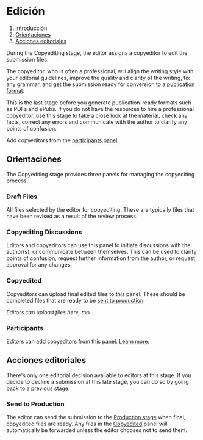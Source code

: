 # Edición

1. Introducción
2. [Orientaciones](copyediting.md#orientation)
3. [Acciones editoriales](copyediting.md#editorial-actions)

During the Copyediting stage, the editor assigns a copyeditor to edit the submission files.

The copyeditor, who is often a professional, will align the writing style with your editorial guidelines, improve the quality and clarity of the writing, fix any grammar, and get the submission ready for conversion to a [publication format](production.md).

This is the last stage before you generate publication-ready formats such as PDFs and ePubs. If you do not have the resources to hire a professional copyeditor, use this stage to take a close look at the material, check any facts, correct any errors and communicate with the author to clarify any points of confusion.

Add copyeditors from the [participants panel](../editorial-workflow.md#participants).

## <a name="orientation"></a>Orientaciones

The Copyediting stage provides three panels for managing the copyediting process.

### <a name="draft-files"></a>Draft Files

All files selected by the editor for copyediting. These are typically files that have been revised as a result of the review process.

### <a name="copyediting-discussions"></a>Copyediting Discussions

Editors and copyeditors can use this panel to initiate discussions with the author(s), or communicate between themselves. This can be used to clarify points of confusion, request further information from the author, or request approval for any changes.

### <a name="copyedited"></a>Copyedited

Copyeditors can upload final edited files to this panel. These should be completed files that are ready to be [sent to production](copyediting.md#editorial-actions).

*Editors can upload files here, too.*

### <a name="participants"></a>Participants

Editors can add copyeditors from this panel. [Learn more](../editorial-workflow.md#participants).

## <a name="editorial-actions"></a>Acciones editoriales

There's only one editorial decision available to editors at this stage. If you decide to decline a submission at this late stage, you can do so by going back to a previous stage.

### <a name="production"></a>Send to Production

The editor can send the submission to the [Production stage](production.md) when final, copyedited files are ready. Any files in the [Copyedited](copyediting.md#copyedited) panel will automatically be forwarded unless the editor chooses not to send them.
